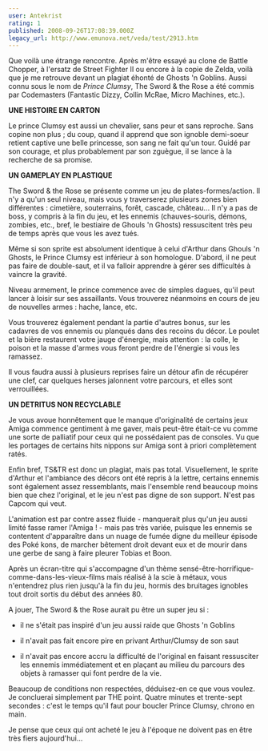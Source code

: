 ```yaml
---
user: Antekrist
rating: 1
published: 2008-09-26T17:08:39.000Z
legacy_url: http://www.emunova.net/veda/test/2913.htm
---
```

Que voilà une étrange rencontre. Après m'être essayé au clone de Battle Chopper, à l'ersatz de Street Fighter II ou encore à la copie de Zelda, voilà que je me retrouve devant un plagiat éhonté de Ghosts 'n Goblins. Aussi connu sous le nom de _Prince Clumsy_, The Sword & the Rose a été commis par Codemasters (Fantastic Dizzy, Collin McRae, Micro Machines, etc.).  

  

**UNE HISTOIRE EN CARTON**  

Le prince Clumsy est aussi un chevalier, sans peur et sans reproche. Sans copine non plus ; du coup, quand il apprend que son ignoble demi-soeur retient captive une belle princesse, son sang ne fait qu'un tour. Guidé par son courage, et plus probablement par son zguègue, il se lance à la recherche de sa promise.  

  

**UN GAMEPLAY EN PLASTIQUE**  

The Sword & the Rose se présente comme un jeu de plates-formes/action. Il n'y a qu'un seul niveau, mais vous y traverserez plusieurs zones bien différentes : cimetière, souterrains, forêt, cascade, château... Il n'y a pas de boss, y compris à la fin du jeu, et les ennemis (chauves-souris, démons, zombies, etc., bref, le bestiaire de Ghouls 'n Ghosts) ressuscitent très peu de temps après que vous les avez tués.  

Même si son sprite est absolument identique à celui d'Arthur dans Ghouls 'n Ghosts, le Prince Clumsy est inférieur à son homologue. D'abord, il ne peut pas faire de double-saut, et il va falloir apprendre à gérer ses difficultés à vaincre la gravité.  

Niveau armement, le prince commence avec de simples dagues, qu'il peut lancer à loisir sur ses assaillants. Vous trouverez néanmoins en cours de jeu de nouvelles armes : hache, lance, etc.  

Vous trouverez également pendant la partie d'autres bonus, sur les cadavres de vos ennemis ou planqués dans des recoins du décor. Le poulet et la bière restaurent votre jauge d'énergie, mais attention : la colle, le poison et la masse d'armes vous feront perdre de l'énergie si vous les ramassez.  

Il vous faudra aussi à plusieurs reprises faire un détour afin de récupérer une clef, car quelques herses jalonnent votre parcours, et elles sont verrouillées.  

  

**UN DETRITUS NON RECYCLABLE**  

Je vous avoue honnêtement que le manque d'originalité de certains jeux Amiga commence gentiment à me gaver, mais peut-être était-ce vu comme une sorte de palliatif pour ceux qui ne possédaient pas de consoles. Vu que les portages de certains hits nippons sur Amiga sont à priori complètement ratés.  

Enfin bref, TS&TR est donc un plagiat, mais pas total. Visuellement, le sprite d'Arthur et l'ambiance des décors ont été repris à la lettre, certains ennemis sont également assez ressemblants, mais l'ensemble rend beaucoup moins bien que chez l'original, et le jeu n'est pas digne de son support. N'est pas Capcom qui veut.  

L'animation est par contre assez fluide - manquerait plus qu'un jeu aussi limité fasse ramer l'Amiga ! - mais pas très variée, puisque les ennemis se contentent d'apparaître dans un nuage de fumée digne du meilleur épisode des Poké kons, de marcher bêtement droit devant eux et de mourir dans une gerbe de sang à faire pleurer Tobias et Boon.  

Après un écran-titre qui s'accompagne d'un thème sensé-être-horrifique-comme-dans-les-vieux-films mais réalisé à la scie à métaux, vous n'entendrez plus rien jusqu'à la fin du jeu, hormis des bruitages ignobles tout droit sortis du début des années 80\.  

A jouer, The Sword & the Rose aurait pu être un super jeu si :  

- il ne s'était pas inspiré d'un jeu aussi raide que Ghosts 'n Goblins  

- il n'avait pas fait encore pire en privant Arthur/Clumsy de son saut  

- il n'avait pas encore accru la difficulté de l'original en faisant ressusciter les ennemis immédiatement et en plaçant au milieu du parcours des objets à ramasser qui font perdre de la vie.  

Beaucoup de conditions non respectées, déduisez-en ce que vous voulez. Je concluerai simplement par THE point. Quatre minutes et trente-sept secondes : c'est le temps qu'il faut pour boucler Prince Clumsy, chrono en main.  

  

Je pense que ceux qui ont acheté le jeu à l'époque ne doivent pas en être très fiers aujourd'hui...